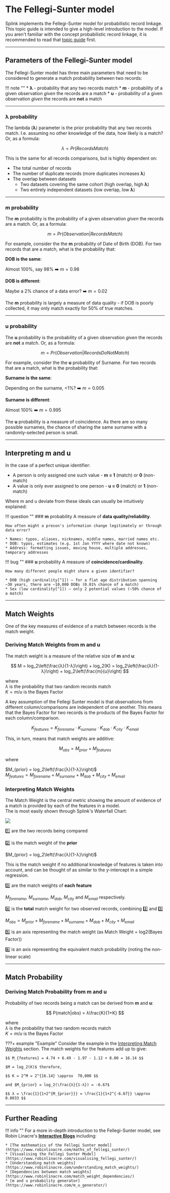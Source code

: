 # The Fellegi-Sunter model

Splink implements the Fellegi-Sunter model for probabilistic record linkage. This topic guide is intended to give a high-level introduction to the model. If you aren't familiar with the concept probabilistic record linkage, it is recommended to read that [topic guide](./probabilistic_vs_deterministic.md) first.

<hr>

## Parameters of the Fellegi-Sunter model

The Fellegi-Sunter model has three main parameters that need to be considered to generate a match probability between two records:

!!! note ""
    * **λ** - probability that any two records match 
    * **m** - probability of a given observation *given* the records are a match
    * **u** - probability of a given observation *given* the records are **not** a match

<hr>

### **λ** probability

The lambda (**λ**) parameter is the prior probability that any two records match. I.e. assuming no other knowledge of the data, how likely is a match? Or, as a formula:

$$
λ = Pr(RecordsMatch)
$$

This is the same for all records comparisons, but is highly dependent on:

* The total number of records  
* The number of duplicate records (more duplicates increases **λ**)  
* The overlap between datasets  
    * Two datasets covering the same cohort (high overlap, high **λ**)
    * Two entirely independent datasets (low overlap, low **λ**)

<hr>

### **m** probability

The **m** probability is the probability of a given observation *given* the records are a match. Or, as a formula:

$$
m = Pr(Observation | RecordsMatch)
$$

For example, consider the the **m** probability of Date of Birth (DOB). For two records that are a match, what is the probability that:

**DOB is the same**:

Almost 100%, say 98% :arrow_right:  $m = 0.98$

**DOB is different**:

Maybe a 2% chance of a data error? :arrow_right: $m = 0.02$


The **m** probability is largely a measure of data quality - if DOB is poorly collected, it may only match exactly for 50% of true matches.

<hr>

### **u** probability

The **u** probability is the probability of a given observation *given* the records are **not** a match. Or, as a formula:

$$
m = Pr(Observation | RecordsDoNotMatch)
$$

For example, consider the the **u** probability of Surname. For two records that are a match, what is the probability that:

**Surname is the same**:

Depending on the surname, <1%? :arrow_right:  $m = 0.005$

**Surname is different**:

Almost 100% :arrow_right: $m = 0.995$


The **u** probability is a measure of coincidence. As there are so many possible surnames, the chance of sharing the same surname with a randomly-selected person is small.

<hr>

## Interpreting **m** and **u**

In the case of a perfect unique identifier:

* A person is only assigned one such value - **m = 1** (match) or **0** (non-match)  
* A value is only ever assigned to one person - **u = 0** (match) or **1** (non-match)

Where m and u deviate from these ideals can usually be intuitively explained:

!!! question ""
    ### **m** probability
    A measure of **data quality/reliability**.

    How often might a preson's information change legitimately or through data error? 

    * Names: typos, aliases, nicknames, middle names, married names etc.
    * DOB: typos, estimates (e.g. 1st Jan YYYY where date not known)
    * Address: formatting issues, moving house, multiple addresses, temporary addresses

!!! bug ""
    ### **u** probability
    A measure of **coincidence/cardinality**.

    How many different people might share a given identifier?

    * DOB (high cardinality[^1]) – for a flat age distribution spanning ~30 years, there are ~10,000 DOBs (0.01% chance of a match)
    * Sex (low cardinality[^1]) – only 2 potential values (~50% chance of a match)

[^1]: 
    Cardinality is the the number of items in a set. In record linkage, cardinality refers to the number of possible values a feature could have.
    This is important in records linkage, as the number of possible options for e.g. date of birth has a significant impact on the amount of evidence that a match on date of birth provides for two records being a match.

<hr>

## Match Weights

One of the key measures of evidence of a match between records is the match weight. 

### Deriving Match Weights from **m** and **u**

The match weight is a measure of the relative size of **m** and **u**:

$$
M = log_2\left(\frac{λ}{1-λ}\right) + log_2(K) = log_2\left(\frac{λ}{1-λ}\right) + log_2\left(\frac{m}{u}\right)
$$

where  
$λ$ is the probability that two random records match  
$K=m/u$ is the Bayes Factor

A key assumption of the Fellegi Sunter model is that observations from different column/comparisons are independent of one another. This means that the Bayes Factor for two records is the products of the Bayes Factor for each column/comparison.

$$K_{features} = K_{forename} \cdot K_{surname} \cdot K_{dob} \cdot K_{city} \cdot K_{email}$$

This, in turn, means that match weights are additive:

$$M_{obs} = M_{prior} + M_{features} $$

where 

$M_{prior} = log_2\left(\frac{λ}{1-λ}\right)$  
$M_{features} = M_{forename} + M_{surname} + M_{dob} + M_{city} + M_{email}$

### Interpreting Match Weights

The Match Weight is the central metric showing the amount of evidence of a match is provided by each of the features in a model.  
The is most easily shown through Splink's Waterfall Chart:

![](../img/fellegi_sunter/waterfall.png)

1️⃣ are the two records being compared

2️⃣ is the match weight of the **prior**

$M_{prior} = log_2\left(\frac{λ}{1-λ}\right)$

This is the match weight if no additional knowledge of features is taken into account, and can be thought of as similar to the y-intercept in a simple regression.

3️⃣ are the match weights of **each feature** 

$M_{forename}$, $M_{surname}$, $M_{dob}$, $M_{city}$ and $M_{email}$ respectively.

4️⃣ is the **total** match weight for two observed records, combining 2️⃣ and 3️⃣

$M_{obs} = M_{prior} + M_{forename} + M_{surname} + M_{dob} + M_{city} + M_{email}$

5️⃣ is an axis representing the match weight (as Match Weight = log2(Bayes Factor))

6️⃣ is an axis representing the equivalent match probability (noting the non-linear scale)

<hr>

## Match Probability



### Deriving Match Probability from **m** and **u**

Probability of two records being a match can be derived from **m** and **u**:

$$
P(match|obs) = λ\frac{K}{1+K}
$$

where  
$λ$ is the probability that two random records match  
$K=m/u$ is the Bayes Factor


???+ example "Example"
    Consider the example in the [Interpreting Match Weights](#interpreting-match-weights) section. 
    The match weights for the features add up to give:

    $$ M_{features} = 4.74 + 6.49 - 1.97 - 1.12 + 8.00 = 16.14 $$ 

    $M = log_2(K)$ therefore,

    $$ K = 2^M = 2^{16.14} \approx  70,000 $$

    and $M_{prior} = log_2(\frac{λ}{1-λ}) = -6.67$

    $$ λ = \frac{1}{1+2^{M_{prior}}} = \frac{1}{1+2^{-6.67}} \approx 0.0033 $$


    




<hr>



## Further Reading

!!! info ""
    For a more in-depth introduction to the Fellegi-Sunter model, see Robin Linacre's [**Interactive Blogs**](https://www.robinlinacre.com/probabilistic_linkage/) including:

    * [The mathematics of the Fellegi Sunter model](https://www.robinlinacre.com/maths_of_fellegi_sunter/)
    * [Visualising the Fellegi Sunter Model](https://www.robinlinacre.com/visualising_fellegi_sunter/)
    * [Understanding match weights](https://www.robinlinacre.com/understanding_match_weights/)
    * [Dependencies between match weights](https://www.robinlinacre.com/match_weight_dependencies/)
    * [m and u probability generator](https://www.robinlinacre.com/m_u_generator/)